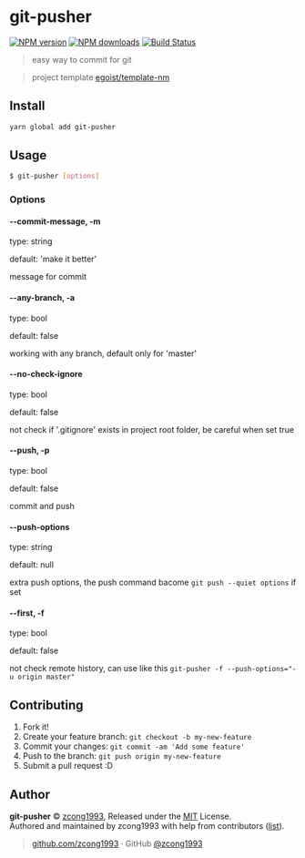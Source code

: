 # git-pusher

[![NPM version](https://img.shields.io/npm/v/git-pusher.svg?style=flat)](https://npmjs.com/package/git-pusher) [![NPM downloads](https://img.shields.io/npm/dm/git-pusher.svg?style=flat)](https://npmjs.com/package/git-pusher) [![Build Status](https://img.shields.io/circleci/project/zcong1993/git-pusher/master.svg?style=flat)](https://circleci.com/gh/zcong1993/git-pusher)

> easy way to commit for git

> project template [egoist/template-nm](https://github.com/egoist/template-nm)

## Install

```bash
yarn global add git-pusher
```

## Usage

```bash
$ git-pusher [options]
```

### Options

#### --commit-message, -m
type: string

default: 'make it better'

message for commit

#### --any-branch, -a
type: bool

default: false

working with any branch, default only for 'master'

#### --no-check-ignore
type: bool

default: false

not check if '.gitignore' exists in project root folder, be careful when set true

#### --push, -p
type: bool

default: false

commit and push

#### --push-options
type: string

default: null

extra push options, the push command bacome `git push --quiet options` if set

#### --first, -f
type: bool

default: false

not check remote history, can use like this `git-pusher -f --push-options="-u origin master"`

## Contributing

1. Fork it!
2. Create your feature branch: `git checkout -b my-new-feature`
3. Commit your changes: `git commit -am 'Add some feature'`
4. Push to the branch: `git push origin my-new-feature`
5. Submit a pull request :D


## Author

**git-pusher** © [zcong1993](https://github.com/zcong1993), Released under the [MIT](./LICENSE) License.<br>
Authored and maintained by zcong1993 with help from contributors ([list](https://github.com/zcong1993/git-pusher/contributors)).

> [github.com/zcong1993](https://github.com/zcong1993) · GitHub [@zcong1993](https://github.com/zcong1993)

